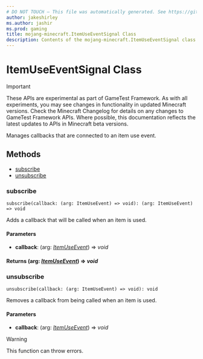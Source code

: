 ```yaml
---
# DO NOT TOUCH — This file was automatically generated. See https://github.com/Mojang/MinecraftScriptingApiDocsGenerator to modify descriptions, examples, etc.
author: jakeshirley
ms.author: jashir
ms.prod: gaming
title: mojang-minecraft.ItemUseEventSignal Class
description: Contents of the mojang-minecraft.ItemUseEventSignal class.
---
```

# ItemUseEventSignal Class
>[!IMPORTANT]
>These APIs are experimental as part of GameTest Framework. As with all experiments, you may see changes in functionality in updated Minecraft versions. Check the Minecraft Changelog for details on any changes to GameTest Framework APIs. Where possible, this documentation reflects the latest updates to APIs in Minecraft beta versions.

Manages callbacks that are connected to an item use event.

## Methods
- [subscribe](#subscribe)
- [unsubscribe](#unsubscribe)
  
### **subscribe**
`
subscribe(callback: (arg: ItemUseEvent) => void): (arg: ItemUseEvent) => void
`

Adds a callback that will be called when an item is used.
#### **Parameters**
- **callback**: (arg: [*ItemUseEvent*](ItemUseEvent.md)) => *void*

#### **Returns** (arg: [*ItemUseEvent*](ItemUseEvent.md)) => *void*
### **unsubscribe**
`
unsubscribe(callback: (arg: ItemUseEvent) => void): void
`

Removes a callback from being called when an item is used.
#### **Parameters**
- **callback**: (arg: [*ItemUseEvent*](ItemUseEvent.md)) => *void*
> [!WARNING]
> This function can throw errors.
